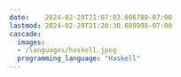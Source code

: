 ```yaml
---
date:    2024-02-29T21:07:03.006780-07:00
lastmod: 2024-02-29T21:20:30.689998-07:00
cascade:
  images:
  - /languages/haskell.jpeg
  programming_language: "Haskell"
---
```

